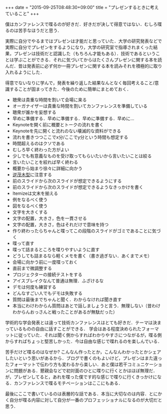 +++
date = "2015-09-25T08:48:30+09:00"
title = "プレゼンするときに考えていること"
+++

僕はカンファレンスで喋るのが好きだ．好きだが決して得意ではない．むしろ喋るのは苦手なほうだと思う．

実際に自分でやるまではプレゼンは才能だと思っていた．大学の研究発表などで実際に自分でプレゼンをするようになり，大学の研究室で指導されまくった結果，プレゼンは技術だと認識した（もちろん才能もある）．技術であるということは学ぶことができる．それに気づいてからはたくさんプレゼンに関する本を読んだ．昔は発表前に必ず何か一冊プレゼンに関する本を読みそれを積極的に取り入れるようにした．

得意でないなりに学んで，発表を繰り返した結果なんとなく毎回考えること/意識することが固まってきた．今後のために簡単にまとめておく．

- 聴衆は貴重な時間を割いて会場に来る
- オーガナイザーは貴重な時間を割いてカンファレンスを準備している
- 聴衆が誰かを妄想する
- 早めに準備する．早めに準備する．早めに準備する．早めに...
- Keynoteを開く前に概要とトークの流れを書く
- Keynoteを先に開くと流れのない壊滅的な資料ができる
- 流れを書きつつここでx分/ここでy分という時間も想定する
- 時間超えるのはクソである
- むしろ早く終わった方がよい
- 少しでも有意義なものを受け取ってもらいたいから言いたいことは絞る
- 言いたいことを絞れば早く終わる
- 概要から始まり徐々に詳細に向かう
- [逆茂木型](http://www.csg.ci.i.u-tokyo.ac.jp/~chiba/writing/sld012.htm)に注意する
- 前のスライドから次のスライドが想定できるようにする
- 前のスライドから次のスライドが想定できるようなきっかけを書く
- Itemizeは文末を揃える
- 例をなるべく使う
- 図をなるべく使う
- 文字を大きくする
- 文字の配置，大きさ，色を一貫させる
- 文字の配置，大きさ，色はそれだけで意味を持つ
- 作り終わったらちゃんと喋ってこの段階のスライドがゴミであることに気づく
- 喋って直す
- 喋って詰まるところを喋りやすいように直す
- どうしても詰まるなら軽くメモを書く（書き過ぎない．あくまでメモ）
- 会場に向かう前に一度喋っておく
- 直前まで微調整する
- プロジェクターの接続テストをする
- アイスブレイクなんて普通は無理．ふざけるな
- デモは何度も練習する
- どんなすごい人でもデモは失敗する
- 質問は最後までちゃんと聞く．わからなければ聞き直す
- 本当にわけわからん質問はあとで話しましょうと言う．無理しない（昔わけわからんおっさんと戦ったことがあるが無駄だった）

学術的な学会発表とは違って技術カンファレンスはとても好きだ．テーマは決まっているものの自由に話すことができる．
学会はある程度決められたフォーマットに従っていた．それは聞く側からすればわかりやすさにつながるが，喋る側からすればちょっと堅苦しかった．今は自由な感じで喋れるのを楽しんでいる．

苦手だけど喋るのはなぜか? こんなん作ったとか，こんなんわかったとかシェアしたいという思いがあるから．ブログで書くのもよいけど，プレゼンはまた違ったフォーマットで伝わり方も変わるから楽しい．あと僕は若干コミュニケーションに問題がある．懇親会などで初対面のひとに喋りに行くとかはほぼ無理だ．が，プレゼンしてると，あれを喋った僕です的な感じで喋りに行くきっかけになる．カンファレンスで喋るモチベーションはここにもある．

最後にここで書いているのは表層的な話である．本当に大切なのは内容．とにかく自分が喋る内容に対して自分が一番のプロフェッショナルになるのが大切だと思う．
